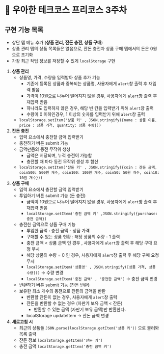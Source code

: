# 🥤 우아한 테크코스 프리코스 3주차

## 구현 기능 목록

- 상단 탭 메뉴 추가 (**상품 관리, 잔돈 충전, 상품 구매**)
- 상품 관리 탭의 상품 목록들은 없음으로, 잔돈 충전과 상품 구매 탭에서의 돈은 0원으로 초기화
- 가장 최근 작업 정보를 저장할 수 있게 `localStorage` 구현

1. **상품 관리**
   - 상품명, 가격, 수량을 입력받아 상품 추가 기능
     - 기존에 등록된 상품과 중복되는 상품명, 사용자에게 `alert`창 출력 후 재입력 받음
     - 가격이 10원으로 나누어 떨어지지 않을 경우, 사용자에게 `alert`창 출력 후 재입력 받음
     - 하나라도 입력하지 않은 경우, 해당 빈 칸을 입력받기 위해 `alert`창 출력
     - 수량이 0 이하인경우, 1 이상의 숫자를 입력받기 위해 `alert`창 출력
   - `localStorage.setItem('상품 키' , JSON.stringify({name : 상품 이름, price : 상품 가격, quantity: 상품 수량}))`
2. **잔돈 충전**
   - 입력 요소에서 충전할 금액 입력받기
   - 충전하기 버튼 submit 기능
   - 금액만큼의 동전 무작위 생성
     - 금액은 저장되며, 누적 충전이 가능함
     - 충전할 때 마다 동전 무작위 생성 후 합산
   - `localStorage.setItem('잔돈 키' , JSON.stringify({coin : 잔돈 금액, coin500: 500원 개수, coin100: 100원 개수, coin50: 50원 개수, coin10: 10원 개수}))`
3. **상품 구매**
   - 입력 요소에서 충전할 금액 입력받기
   - 투입하기 버튼 submit 기능 (돈 충전)
     - 금액이 10원으로 나누어 떨어지지 않을 경우, 사용자에게 `alert`창 출력 후 재입력 받음
     - `localStorage.setItem('충전 금액 키' ,JSON.stringify({purchase: 충전 금액})`
   - 충전한 금액으로 상품 구매 기능
     - 투입한 금액 : 충전 금액 - 상품 가격
     - 구매할 수 있는 상품 현황 : 해당 상품의 수량 - 1 출력
     - 충전 금액 < 상품 금액 인 경우 , 사용자에게 `alert`창 출력 후 해당 구매 요청 무시
     - 해당 상품의 수량 = 0 인 경우, 사용자에게 `alert`창 출력 후 해당 구매 요청 무시
     - `localStorage.setItem('상품명' , JSON.stringify([상품 가격, 상품 수량]))` → 수량 변경
     - `localStorage.setItem('충전 금액' , '충전한 금액')` → 충전 금액 변경
   - 반환하기 버튼 submit 기능 (잔돈 반환)
   - 보유한 최소 개수의 동전으로 잔돈의 금액을 반환
     - 반환할 잔돈이 없는 경우, 사용자에게 `alert`창 출력
     - 잔돈을 반환할 수 없는 경우 (자판기 보유 금액 < 잔돈)
       - 반환할 수 있는 금액 (자판기 보유 금액)만 반환한다.
     - localStorage updateItem → 잔돈 금액 변경
4. **새로고침 시**
   - 최근의 상품들 `JSON.parse(localStorage.getItem('상품 키'))` 으로 불러와 목록 출력
   - 잔돈 정보 `localStorage.getItem('잔돈 키')`
   - 충전 금액 `localStorage.getItem('충전 금액 키')`
